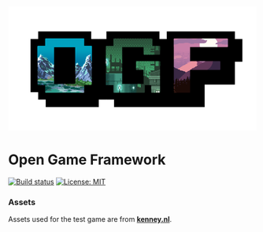 ![logo](logo.png)
# Open Game Framework
[![Build status](https://ci.appveyor.com/api/projects/status/ujlv32alxa5527bh?svg=true)](https://ci.appveyor.com/project/simon-bourque/2d-game-engine-cpp)
[![License: MIT](https://img.shields.io/badge/License-MIT-yellow.svg)](https://opensource.org/licenses/MIT)
### Assets
Assets used for the test game are from [**kenney.nl**](http://kenney.nl/).